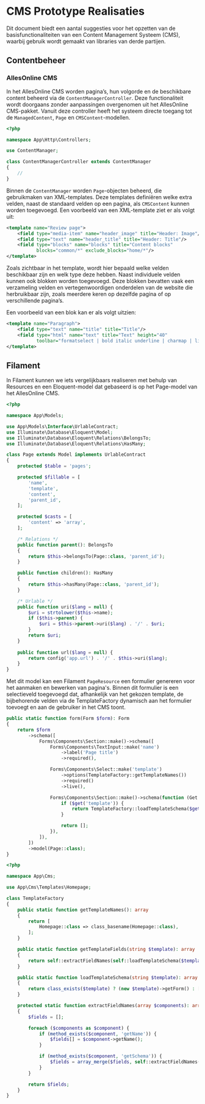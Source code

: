 # CMS Prototype Realisaties

Dit document biedt een aantal suggesties voor het opzetten van de basisfunctionaliteiten van een Content Management Systeem (CMS), waarbij gebruik wordt gemaakt van libraries van derde partijen.

## Contentbeheer

### AllesOnline CMS

In het AllesOnline CMS worden pagina’s, hun volgorde en de beschikbare content beheerd via de `ContentManagerController`. Deze functionaliteit wordt doorgaans zonder aanpassingen overgenomen uit het AllesOnline CMS-pakket. Vanuit deze controller heeft het systeem directe toegang tot de `ManagedContent`, `Page` en `CMSContent`-modellen.

```php
<?php

namespace App\Http\Controllers;

use ContentManager;

class ContentManagerController extends ContentManager
{
    //
}
```

Binnen de `ContentManager` worden `Page`-objecten beheerd, die gebruikmaken van XML-templates. Deze templates definiëren welke extra velden, naast de standaard velden op een pagina, als `CMSContent` kunnen worden toegevoegd. Een voorbeeld van een XML-template ziet er als volgt uit:

```xml
<template name="Review page">
    <field type="media-item" name="header_image" title="Header: Image"/>
    <field type="text" name="header_title" title="Header: Title"/>
    <field type="blocks" name="blocks" title="Content blocks" 
           blocks="common/*" exclude_blocks="home/*"/>
</template>
```

Zoals zichtbaar in het template, wordt hier bepaald welke velden beschikbaar zijn en welk type deze hebben. Naast individuele velden kunnen ook blokken worden toegevoegd. Deze blokken bevatten vaak een verzameling velden en vertegenwoordigen onderdelen van de website die herbruikbaar zijn, zoals meerdere keren op dezelfde pagina of op verschillende pagina’s.

Een voorbeeld van een blok kan er als volgt uitzien:

```xml
<template name="Paragraph">
    <field type="text" name="title" title="Title"/>
    <field type="html" name="text" title="Text" height="40"
           toolbar="formatselect | bold italic underline | charmap | link"/>
</template>
```

## Filament

In Filament kunnen we iets vergelijkbaars realiseren met behulp van Resources en een Eloquent-model dat gebaseerd is op het Page-model van het AllesOnline CMS.

```php
<?php

namespace App\Models;

use App\Models\Interface\UrlableContract;
use Illuminate\Database\Eloquent\Model;
use Illuminate\Database\Eloquent\Relations\BelongsTo;
use Illuminate\Database\Eloquent\Relations\HasMany;

class Page extends Model implements UrlableContract
{
    protected $table = 'pages';

    protected $fillable = [
        'name',
        'template',
        'content',
        'parent_id',
    ];

    protected $casts = [
        'content' => 'array',
    ];

    /* Relations */
    public function parent(): BelongsTo 
    {
        return $this->belongsTo(Page::class, 'parent_id');
    }

    public function children(): HasMany
    {
        return $this->hasMany(Page::class, 'parent_id');
    }

    /* Urlable */
    public function uri($lang = null) { 
        $uri = strtolower($this->name); 
        if ($this->parent) { 
            $uri = $this->parent->uri($lang) . '/' . $uri; 
        } 
        return $uri; 
    } 
    
    public function url($lang = null) { 
        return config('app.url') . '/' . $this->uri($lang);
    }
}
```

Met dit model kan een Filament `PageResource` een formulier genereren voor het aanmaken en bewerken van pagina's. Binnen dit formulier is een selectieveld toegevoegd dat, afhankelijk van het gekozen template, de bijbehorende velden via de TemplateFactory dynamisch aan het formulier toevoegt en aan de gebruiker in het CMS toont.

```php
public static function form(Form $form): Form
{
    return $form
        ->schema([
            Forms\Components\Section::make()->schema([
                Forms\Components\TextInput::make('name')
                    ->label('Page title')
                    ->required(),

                Forms\Components\Select::make('template')
                    ->options(TemplateFactory::getTemplateNames())
                    ->required()
                    ->live(),

                Forms\Components\Section::make()->schema(function (Get $get) {
                    if ($get('template')) {
                        return TemplateFactory::loadTemplateSchema($get('template'));
                    }

                    return [];
                }),
            ]),
        ])
        ->model(Page::class);
}
```

```php
<?php

namespace App\Cms;

use App\Cms\Templates\Homepage;

class TemplateFactory
{
    public static function getTemplateNames(): array
    {
        return [
            Homepage::class => class_basename(Homepage::class),
        ];
    }

    public static function getTemplateFields(string $template): array
    {
        return self::extractFieldNames(self::loadTemplateSchema($template));
    }

    public static function loadTemplateSchema(string $template): array
    {
        return class_exists($template) ? (new $template)->getForm() : [];
    }

    protected static function extractFieldNames(array $components): array
    {
        $fields = [];

        foreach ($components as $component) {
            if (method_exists($component, 'getName')) {
                $fields[] = $component->getName();
            }

            if (method_exists($component, 'getSchema')) {
                $fields = array_merge($fields, self::extractFieldNames($component->getSchema()));
            }
        }

        return $fields;
    }
}
```